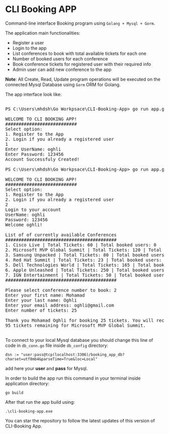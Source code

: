 # CLI Booking APP
Command-line interface Booking program using `Golang + Mysql + Gorm`.

The application main functionalities:
* Register a user 
* Login to the app
* List conferences to book with total available tickets for each one
* Number of booked users for each conference
* Book conference tickets for registered user with their required info 
* Admin user can add new conference to the app

**Note**: All Create, Read, Update program operations will be executed on the connected Mysql Database using `Gorm` ORM for Golang.

The app interface look like:

<pre>

PS C:\Users\mhdsh\Go Workpsace\CLI-Booking-App> go run app.go        

WELCOME TO CLI BOOKING APP!
###########################
Select option:
1. Register to the App
2. Login if you already a registered user
1
Enter UserName: oghli
Enter Password: 123456
Account Successfuly Created!

PS C:\Users\mhdsh\Go Workpsace\CLI-Booking-App> go run app.go

WELCOME TO CLI BOOKING APP!
###########################
Select option:
1. Register to the App
2. Login if you already a registered user
2
Login to your account
UserName: oghli
Password: 123456 
Welcome oghli!

List of of currently available Conferences
##########################################
1. Cisco Live | Total Tickets: 60 | Total booked users: 0
2. Microsoft MVP Global Summit | Total Tickets: 120 | Total booked users: 2
3. Samsung Unpacked | Total Tickets: 80 | Total booked users: 1
4. Red Hat Summit | Total Tickets: 23 | Total booked users: 1
5. Dell Technologies World | Total Tickets: 165 | Total booked users: 0    
6. Apple Unleashed | Total Tickets: 250 | Total booked users: 0
7. IGN Entertainment | Total Tickets: 50 | Total booked users: 0
##########################################

Please select conference number to book: 2
Enter your first name: Mohamad
Enter your last name: Oghli
Enter your email address: oghli@gmail.com
Enter number of tickets: 25

Thank you Mohamad Oghli for booking 25 tickets. You will recive confirmation email at oghli@gmail.com.
95 tickets remaining for Microsoft MVP Global Summit.

</pre>

To connect to your local Mysql database you should change this line of code in `db_conn.go` file inside `db_config` directory:

`dsn := "user:pass@tcp(localhost:3306)/booking_app_db?charset=utf8mb4&parseTime=True&loc=Local"`

add here your **user** and **pass** for Mysql.

In order to build the app run this command in your terminal inside application directory:

`go build`

After that run the app build using:

`.\cli-booking-app.exe`

You can star the repository to follow the latest updates of this version of CLI-Booking App.